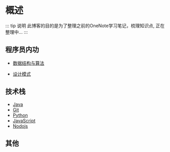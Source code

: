 # 概述

::: tip 说明
此博客的目的是为了整理之前的OneNote学习笔记，梳理知识点,
正在整理中...
:::

## 程序员内功

- [数据结构与算法](./datastru-algs/)
<!-- - [计算机网络](./temp/) -->
<!-- - [编程思想](./temp/) -->
- [设计模式](./design-patterns/)

## 技术栈
- [Java](./java/)
- [Git](./git/)
- [Python](./python/)
- [JavaScript](./temp/)
- [Nodojs](./temp/)

## 其他



